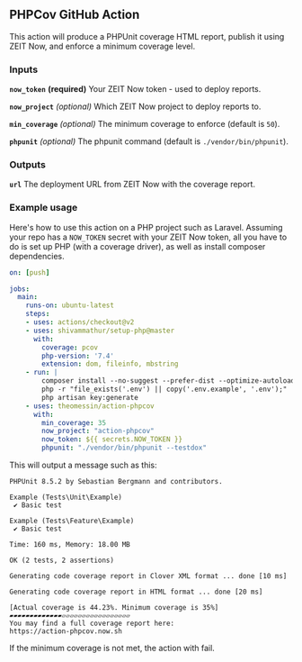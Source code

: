 ## PHPCov GitHub Action

This action will produce a PHPUnit coverage HTML report, publish it using ZEIT Now, and enforce a minimum coverage level.

### Inputs

**`now_token`** __(required)__ Your ZEIT Now token - used to deploy reports.

**`now_project`** _(optional)_ Which ZEIT Now project to deploy reports to.

**`min_coverage`** _(optional)_ The minimum coverage to enforce (default is `50`).

**`phpunit`** _(optional)_ The phpunit command (default is `./vendor/bin/phpunit`).

### Outputs

**`url`** The deployment URL from ZEIT Now with the coverage report.

### Example usage

Here's how to use this action on a PHP project such as Laravel.
Assuming your repo has a `NOW_TOKEN` secret with your ZEIT Now token, 
all you have to do is set up PHP (with a coverage driver), 
as well as install composer dependencies.

```yml
on: [push]

jobs:
  main:
    runs-on: ubuntu-latest
    steps:
    - uses: actions/checkout@v2
    - uses: shivammathur/setup-php@master
      with:
        coverage: pcov
        php-version: '7.4'
        extension: dom, fileinfo, mbstring
    - run: |
        composer install --no-suggest --prefer-dist --optimize-autoloader
        php -r "file_exists('.env') || copy('.env.example', '.env');"
        php artisan key:generate
    - uses: theomessin/action-phpcov
      with:
        min_coverage: 35
        now_project: "action-phpcov"
        now_token: ${{ secrets.NOW_TOKEN }}
        phpunit: "./vendor/bin/phpunit --testdox"
```

This will output a message such as this:

```
PHPUnit 8.5.2 by Sebastian Bergmann and contributors.

Example (Tests\Unit\Example)
 ✔ Basic test

Example (Tests\Feature\Example)
 ✔ Basic test

Time: 160 ms, Memory: 18.00 MB

OK (2 tests, 2 assertions)

Generating code coverage report in Clover XML format ... done [10 ms]

Generating code coverage report in HTML format ... done [20 ms]

[Actual coverage is 44.23%. Minimum coverage is 35%]
▰▰▰▰▰▰▰▰▰▰▰▰▰▱▱▱▱▱▱▱▱▱▱▱▱▱▱▱▱▱
You may find a full coverage report here:
https://action-phpcov.now.sh
```

If the minimum coverage is not met, the action with fail.
